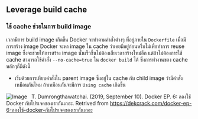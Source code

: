 ## Leverage build cache

### ใช้ cache ช่วยในการ build image

เวลามีการ build image เกิดขึ้น Docker จะทำตามคำสั่งต่างๆ ที่อยู่ภายใน `Dockerfile` เมื่อมีการสร้าง image Docker จะหา image ใน cache ว่าเคยมีอยู่ก่อนหรือไม่เพื่อทำการ reuse image 
ซึ่งจะช่วยให้การสร้าง image นั้นเร็วขึ้นไม่ต้องเสียเวลาสร้างใหม่อีก แต่ถ้าไม่ต้องการใช้ cache สามารถใช้คำสั่ง `--no-cache=true` ใน `docker build` ได้ ซึ่งการทำงานของ cache หลักๆก็มีดังนี้

* เริ่มด้วยการเทียบคำสั่งใน parent image ซึ่งอยู่ใน cache กับ child image ว่ามีคำสั่งเหมือนกันไหม ถ้าเหมือนกันจะมีการ `Using cache` เกิดขึ้น
&nbsp;

![Image](https://raw.githubusercontent.com/krittin1/df-g4/master/src/leverage-build-cache/27.png)
&nbsp;
T. Dumrongthawatchai. (2019, September 10). Docker EP. 6: ลองใช้ Docker กับโปรเจคของเรากันเถอะ. Retrived from https://dekcrack.com/docker-ep-6-ลองใช้-docker-กับโปรเจคของเรากันเถอะ
